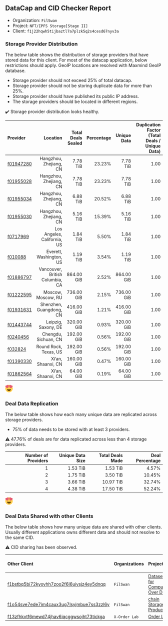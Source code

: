 ## DataCap and CID Checker Report
 - Organization: `FilSwan`
 - Project: `NFT/IPFS Storage[Stage II]`
 - Client: `f1j22hqwh5tijbaztl7a7plzk5q2s4cesd67nyv3a`
### Storage Provider Distribution
The below table shows the distribution of storage providers that have stored data for this client.
For most of the datacap application, below restrictions should apply. GeoIP locations are resolved with Maxmind GeoIP database.
 - Storage provider should not exceed 25% of total datacap.
 - Storage provider should not be storing duplicate data for more than 25%.
 - Storage provider should have published its public IP address.
 - The storage providers should be located in different regions.

✔️ Storage provider distribution looks healthy.

| Provider                                              |                        Location | Total Deals Sealed | Percentage | Unique Data | Duplication Factor (Total Deals / Unique Data) |
| :---------------------------------------------------- | ------------------------------: | -----------------: | ---------: | ----------: | ---------------------------------------------: |
| [f01947280](https://filfox.info/en/address/f01947280) |          Hangzhou, Zhejiang, CN |           7.78 TiB |     23.23% |    7.78 TiB |                                           1.00 |
| [f01955028](https://filfox.info/en/address/f01955028) |          Hangzhou, Zhejiang, CN |           7.78 TiB |     23.23% |    7.78 TiB |                                           1.00 |
| [f01955034](https://filfox.info/en/address/f01955034) |          Hangzhou, Zhejiang, CN |           6.88 TiB |     20.52% |    6.88 TiB |                                           1.00 |
| [f01955030](https://filfox.info/en/address/f01955030) |          Hangzhou, Zhejiang, CN |           5.16 TiB |     15.39% |    5.16 TiB |                                           1.00 |
| [f0717969](https://filfox.info/en/address/f0717969)   |     Los Angeles, California, US |           1.84 TiB |      5.50% |    1.84 TiB |                                           1.00 |
| [f010088](https://filfox.info/en/address/f010088)     |         Everett, Washington, US |           1.19 TiB |      3.54% |    1.19 TiB |                                           1.00 |
| [f01886797](https://filfox.info/en/address/f01886797) | Vancouver, British Columbia, CA |         864.00 GiB |      2.52% |  864.00 GiB |                                           1.00 |
| [f01222595](https://filfox.info/en/address/f01222595) |              Moscow, Moscow, RU |         736.00 GiB |      2.15% |  736.00 GiB |                                           1.00 |
| [f01931631](https://filfox.info/en/address/f01931631) |         Shenzhen, Guangdong, CN |         416.00 GiB |      1.21% |  416.00 GiB |                                           1.00 |
| [f01443744](https://filfox.info/en/address/f01443744) |             Leipzig, Saxony, DE |         320.00 GiB |      0.93% |  320.00 GiB |                                           1.00 |
| [f0240456](https://filfox.info/en/address/f0240456)   |            Chengdu, Sichuan, CN |         192.00 GiB |      0.56% |  192.00 GiB |                                           1.00 |
| [f032824](https://filfox.info/en/address/f032824)     |           Round Rock, Texas, US |         192.00 GiB |      0.56% |  192.00 GiB |                                           1.00 |
| [f01390330](https://filfox.info/en/address/f01390330) |              Xi’an, Shaanxi, CN |         160.00 GiB |      0.47% |  160.00 GiB |                                           1.00 |
| [f01862564](https://filfox.info/en/address/f01862564) |              Xi’an, Shaanxi, CN |          64.00 GiB |      0.19% |   64.00 GiB |                                           1.00 |

![Provider Distribution](https://raw.githubusercontent.com/data-preservation-programs/filplus-checker-assets/main/filecoin-project/filecoin-plus-large-datasets/issues/1139/1670666702652.png)
### Deal Data Replication
The below table shows how each many unique data are replicated across storage providers.
- 75% of data needs to be stored with at least 3 providers.

⚠️ 47.76% of deals are for data replicated across less than 4 storage providers.

| Number of Providers | Unique Data Size | Total Deals Made | Deal Percentage |
| ------------------: | ---------------: | ---------------: | --------------: |
|                   1 |         1.53 TiB |         1.53 TiB |           4.57% |
|                   2 |         1.75 TiB |         3.50 TiB |          10.45% |
|                   3 |         3.66 TiB |        10.97 TiB |          32.74% |
|                   4 |         4.38 TiB |        17.50 TiB |          52.24% |

![Replication Distribution](https://raw.githubusercontent.com/data-preservation-programs/filplus-checker-assets/main/filecoin-project/filecoin-plus-large-datasets/issues/1139/1670666703106.png)
### Deal Data Shared with other Clients
The below table shows how many unique data are shared with other clients.
Usually different applications owns different data and should not resolve to the same CID.

⚠️ CID sharing has been observed.

| Other Client                                                                                                          | Organizations | Projects                                                                                                       | Total Deals Affected | Unique CIDs |
| :-------------------------------------------------------------------------------------------------------------------- | :------------ | :------------------------------------------------------------------------------------------------------------- | -------------------: | ----------: |
| [f1bstbq5bi72kyovhh7zoo2f6l6uivsjz4ey5dnqq](https://filfox.info/en/address/f1bstbq5bi72kyovhh7zoo2f6l6uivsjz4ey5dnqq) | `FilSwan`     | [Dataset for Computing Over Data](https://github.com/filecoin-project/filecoin-plus-large-datasets/issues/917) |            55.44 TiB |         402 |
| [f1o54sve7ede7im4caux3ug7lsyjmbue7ss3zzl6y](https://filfox.info/en/address/f1o54sve7ede7im4caux3ug7lsyjmbue7ss3zzl6y) | `FilSwan`     | [chain Storage Product](https://github.com/filecoin-project/filecoin-plus-large-datasets/issues/278)           |            30.72 TiB |         255 |
| [f13zfhkvtf6mewd74jhav6iqcggwsojht73tickga](https://filfox.info/en/address/f13zfhkvtf6mewd74jhav6iqcggwsojht73tickga) | `X-Order Lab` | [Order Lab](https://github.com/filecoin-project/filecoin-plus-large-datasets/issues/936)                       |             1.94 TiB |          62 |
